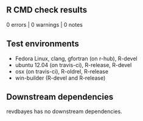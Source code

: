 ## R CMD check results

0 errors | 0 warnings | 0 notes

## Test environments

- Fedora Linux, clang, gfortran (on r-hub), R-devel
- ubuntu 12.04 (on travis-ci), R-release, R-devel
- osx (on travis-ci), R-oldrel, R-release
- win-builder (R-devel and R-release)

## Downstream dependencies

revdbayes has no downstream dependencies.
